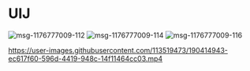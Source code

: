 # UIJ
![msg-1176777009-112](https://user-images.githubusercontent.com/113519473/190414690-34b5ef3a-1382-49b9-a182-88e70d8c5339.jpg)
![msg-1176777009-114](https://user-images.githubusercontent.com/113519473/190414704-f1448a54-5ab3-40c8-9884-5e931630f83f.jpg)
![msg-1176777009-116](https://user-images.githubusercontent.com/113519473/190414711-34b12d0d-020b-4801-aa31-8019ac0fee20.jpg)


https://user-images.githubusercontent.com/113519473/190414943-ec617f60-596d-4419-948c-14f11464cc03.mp4

